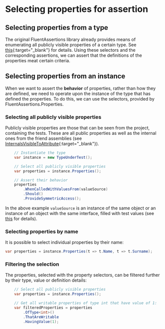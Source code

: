 # Selecting properties for assertion

## Selecting properties from a type
The original FluentAssertions library already provides means of enumerating all publicly visible properties of a certain type. See [this](https://fluentassertions.com/typesandmethods/){:target="_blank"} for details. Using these selectors and the corresponding assertions, we can assert that the definitions of the properties meat certain criteria.

## Selecting properties from an instance
When we want to assert the <b>behavior</b> of properties, rather than how they are defined, we need to operate upon the instance of the type that has defined the properties. To do this, we can use the selectors, provided by FluentAssertions.Properties.

### Selecting all publicly visible properties

Publicly visible properties are those that can be seen from the project, containing the tests. These are all public properties as well as the internal ones from the friend assemblies (see [InternalsVisibleToAttribute](https://docs.microsoft.com/en-us/dotnet/api/system.runtime.compilerservices.internalsvisibletoattribute?view=net-6.0){:target="_blank"}).

```csharp
    // Instantiate the type
    var instance = new TypeUnderTest();

    // Select all publicly visible properties
    var properties = instance.Properties();

    // Assert their behavior
    properties
        .WhenCalledWithValuesFrom(valueSource)
        .Should()
        .ProvideSymmetricAccess();
```

In the above example `valueSource` is an instance of the same object or an instance of an object with the same interface, filled with test values (see [this](./Assertions.md#Passing-a-value-source-object) for details).
### Selecting properties by name

It is possible to select individual properties by their name:
```csharp
var properties = instance.Properties(t => t.Name, t => t.Surname);
```
### Filtering the selection
The properties, selected with the property selectors, can be filtered further by their type, value or definition details:
```csharp
    // Select all publicly visible properties
    var properties = instance.Properties();

    // Get all writable properties of type int that have value of 1:
    var filteredProperties = properties
        .OfType<int>()
        .ThatAreWritable
        .HavingValue(1);

```